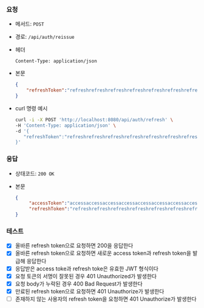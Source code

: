 ### 요청

- 메서드: `POST`
- 경로: `/api/auth/reissue`
- 헤더

   ```
   Content-Type: application/json
   ```

- 본문

   ```json
   {
       "refreshToken":"refreshrefreshrefreshrefreshrefreshrefreshrefreshrefreshrefreshrefresh"
   }
   ```


- curl 명령 예시

   ```bash
  curl -i -X POST 'http://localhost:8080/api/auth/refresh' \
  -H 'Content-Type: application/json' \
  -d '{
      "refreshToken":"refreshrefreshrefreshrefreshrefreshrefreshrefreshrefreshrefreshrefresh"
  }'
   ```

### 응답

- 상태코드: `200 OK`
- 본문

   ```json
   {
        "accessToken":"accessaccessaccessaccessaccessaccessaccessaccessaccessaccess",
        "refreshToken":"refreshrefreshrefreshrefreshrefreshrefreshrefreshrefreshrefreshrefresh"
   }

   ```

### 테스트

- [x] 올바른 refresh token으로 요청하면 200을 응답한다
- [x] 올바른 refresh token으로 요청하면 새로운 access token과 refresh token을 발급해 응답한다
- [x] 응답받은 access toke과 refresh toke은 유효한 JWT 형식이다
- [x] 요청 토큰의 서명이 잘못된 경우 401 Unauthorized가 발생한다
- [x] 요청 body가 누락된 경우 400 Bad Request가 발생한다
- [x] 만료된 refresh token으로 요청하면 401 Unauthorize가 발생한다
- [ ] 존재하지 않는 사용자의 refresh token을 요청하면 401 Unauthorize가 발생한다
